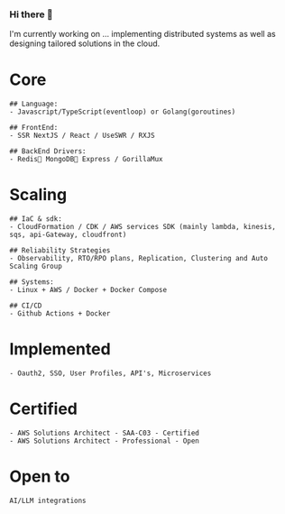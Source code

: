 ### Hi there 👋

I'm currently working on ... implementing distributed systems as well as designing tailored solutions in the cloud.

# Core
```
## Language: 
- Javascript/TypeScript(eventloop) or Golang(goroutines)

## FrontEnd:
- SSR NextJS / React / UseSWR / RXJS

## BackEnd Drivers:
- Redis📍 MongoDB🍃 Express / GorillaMux
```

# Scaling
```
## IaC & sdk:
- CloudFormation / CDK / AWS services SDK (mainly lambda, kinesis, sqs, api-Gateway, cloudfront)

## Reliability Strategies
- Observability, RTO/RPO plans, Replication, Clustering and Auto Scaling Group

## Systems:
- Linux + AWS / Docker + Docker Compose

## CI/CD
- Github Actions + Docker
```

# Implemented
```
- Oauth2, SSO, User Profiles, API's, Microservices
```

# Certified
```
- AWS Solutions Architect - SAA-C03 - Certified
- AWS Solutions Architect - Professional - Open

```

# Open to
```
AI/LLM integrations
```

